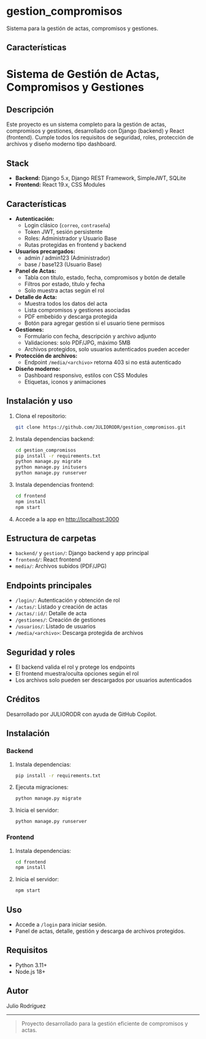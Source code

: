 # gestion_compromisos

Sistema para la gestión de actas, compromisos y gestiones.

## Características
# Sistema de Gestión de Actas, Compromisos y Gestiones

## Descripción
Este proyecto es un sistema completo para la gestión de actas, compromisos y gestiones, desarrollado con Django (backend) y React (frontend). Cumple todos los requisitos de seguridad, roles, protección de archivos y diseño moderno tipo dashboard.

## Stack
- **Backend:** Django 5.x, Django REST Framework, SimpleJWT, SQLite
- **Frontend:** React 19.x, CSS Modules

## Características
- **Autenticación:**
  - Login clásico (`correo`, `contraseña`)
  - Token JWT, sesión persistente
  - Roles: Administrador y Usuario Base
  - Rutas protegidas en frontend y backend
- **Usuarios precargados:**
  - admin / admin123 (Administrador)
  - base / base123 (Usuario Base)
- **Panel de Actas:**
  - Tabla con título, estado, fecha, compromisos y botón de detalle
  - Filtros por estado, título y fecha
  - Solo muestra actas según el rol
- **Detalle de Acta:**
  - Muestra todos los datos del acta
  - Lista compromisos y gestiones asociadas
  - PDF embebido y descarga protegida
  - Botón para agregar gestión si el usuario tiene permisos
- **Gestiones:**
  - Formulario con fecha, descripción y archivo adjunto
  - Validaciones: solo PDF/JPG, máximo 5MB
  - Archivos protegidos, solo usuarios autenticados pueden acceder
- **Protección de archivos:**
  - Endpoint `/media/<archivo>` retorna 403 si no está autenticado
- **Diseño moderno:**
  - Dashboard responsivo, estilos con CSS Modules
  - Etiquetas, iconos y animaciones

## Instalación y uso
1. Clona el repositorio:
   ```bash
   git clone https://github.com/JULIORODR/gestion_compromisos.git
   ```
2. Instala dependencias backend:
   ```bash
   cd gestion_compromisos
   pip install -r requirements.txt
   python manage.py migrate
   python manage.py initusers
   python manage.py runserver
   ```
3. Instala dependencias frontend:
   ```bash
   cd frontend
   npm install
   npm start
   ```
4. Accede a la app en [http://localhost:3000](http://localhost:3000)

## Estructura de carpetas
- `backend/` y `gestion/`: Django backend y app principal
- `frontend/`: React frontend
- `media/`: Archivos subidos (PDF/JPG)

## Endpoints principales
- `/login/`: Autenticación y obtención de rol
- `/actas/`: Listado y creación de actas
- `/actas/:id/`: Detalle de acta
- `/gestiones/`: Creación de gestiones
- `/usuarios/`: Listado de usuarios
- `/media/<archivo>`: Descarga protegida de archivos

## Seguridad y roles
- El backend valida el rol y protege los endpoints
- El frontend muestra/oculta opciones según el rol
- Los archivos solo pueden ser descargados por usuarios autenticados

## Créditos
Desarrollado por JULIORODR con ayuda de GitHub Copilot.
## Instalación

### Backend
1. Instala dependencias:
   ```sh
   pip install -r requirements.txt
   ```
2. Ejecuta migraciones:
   ```sh
   python manage.py migrate
   ```
3. Inicia el servidor:
   ```sh
   python manage.py runserver
   ```

### Frontend
1. Instala dependencias:
   ```sh
   cd frontend
   npm install
   ```
2. Inicia el servidor:
   ```sh
   npm start
   ```

## Uso
- Accede a `/login` para iniciar sesión.
- Panel de actas, detalle, gestión y descarga de archivos protegidos.

## Requisitos
- Python 3.11+
- Node.js 18+

## Autor
Julio Rodríguez

---

> Proyecto desarrollado para la gestión eficiente de compromisos y actas.
